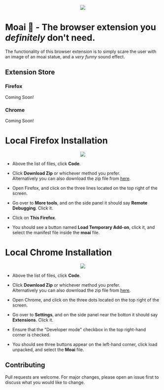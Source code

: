 <p align="center"><img src="https://cdn.discordapp.com/attachments/787758884156342322/933268914476023848/128x128.png"/></p>

# Moai 🗿 - The browser extension you *definitely* don't need.

The functionality of this browser extension is to simply scare the user with an image of an moai statue, and a *very funny* sound effect. <br/>

## Extension Store

### Firefox 

Coming Soon!

### Chrome 

Coming Soon!

# Local Firefox Installation

<p align="center"><img src="https://cdn.discordapp.com/attachments/813590002340200459/934213929918398584/unknown.png"/></p>

- Above the list of files, click **Code**.
- Click **Download Zip** or whichever method you prefer. <br />
Alternatively you can also download the zip file from [here](https://github.com/DeividasKaza/Moai/archive/refs/heads/main.zip).

- Open Firefox, and click on the three lines located on the top right of the screen.
- Go over to **More tools**, and on the side panel it should say **Remote Debugging**. Click it.
- Click on **This Firefox**. 
- You should see a button named **Load Temporary Add-on**, click it, and select the manifest file inside the **moai** file.

# Local Chrome Installation

<p align="center"><img src="https://cdn.discordapp.com/attachments/813590002340200459/934214653679128626/unknown.png"/></p>

- Above the list of files, click **Code**.
- Click **Download Zip** or whichever method you prefer. <br />
Alternatively you can also download the zip file from [here](https://github.com/DeividasKaza/Moai/archive/refs/heads/main.zip).

- Open Chrome, and click on the three dots located on the top right of the screen.
- Go over to **Settings**, and on the side panel near the botton it should say **Extensions**. Click it.
- Ensure that the "Developer mode" checkbox in the top right-hand corner is checked. 
- You should see three buttons appear on the left-hand corner, click load unpacked, and select the **Moai** file.


## Contributing

Pull requests are welcome. For major changes, please open an issue first to discuss what you would like to change.


